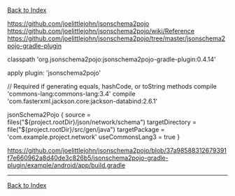 [Back to Index](../index.md)

https://github.com/joelittlejohn/jsonschema2pojo
https://github.com/joelittlejohn/jsonschema2pojo/wiki/Reference
https://github.com/joelittlejohn/jsonschema2pojo/tree/master/jsonschema2pojo-gradle-plugin

classpath 'org.jsonschema2pojo:jsonschema2pojo-gradle-plugin:0.4.14'

apply plugin: 'jsonschema2pojo'

// Required if generating equals, hashCode, or toString methods
    compile 'commons-lang:commons-lang:3.4'
    compile 'com.fasterxml.jackson.core:jackson-databind:2.6.1'

jsonSchema2Pojo {
    source = files("${project.rootDir}/json/network/schema")
    targetDirectory = file("${project.rootDir}/src/gen/java")
    targetPackage = 'com.example.project.network'
    useCommonsLang3 = true
}

https://github.com/joelittlejohn/jsonschema2pojo/blob/37a98588312679391f7e660962a8d40de3c826b5/jsonschema2pojo-gradle-plugin/example/android/app/build.gradle

---

[Back to Index](../index.md)